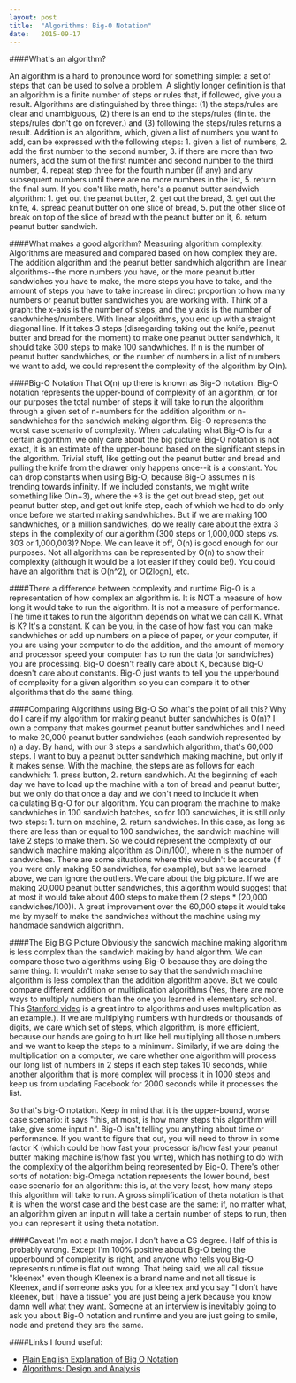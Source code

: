 ```yaml
---
layout: post
title:  "Algorithms: Big-O Notation"
date:   2015-09-17
---
```


####What's an algorithm?

<p class="intro"><span class="dropcap">A</span>n algorithm is a hard to pronounce word for something simple: a set of steps that can be used to solve a problem. A slightly longer definition is that an algorithm is a finite number of steps or rules that, if followed, give you a result. Algorithms are distinguished by three things: (1) the steps/rules are clear and unambiguous, (2) there is an end to the steps/rules (finite. the steps/rules don't go on forever.) and (3) following the steps/rules returns a result. Addition is an algorithm, which, given a list of numbers you want to add, can be expressed with the following steps: 1. given a list of numbers, 2. add the first number to the second number, 3. if there are more than two numers, add the sum of the first number and second number to the third number, 4. repeat step three for the fourth number (if any) and any subsequent numbers until there are no more numbers in the list, 5. return the final sum. If you don't like math, here's a peanut butter sandwich algorithm: 1. get out the peanut butter, 2. get out the bread, 3. get out the knife, 4. spread peanut butter on one slice of bread, 5. put the other slice of break on top of the slice of bread with the peanut butter on it, 6. return peanut butter sandwich.</p>

####What makes a good algorithm? Measuring algorithm complexity.
Algorithms are measured and compared based on how complex they are. The addition algorithm and the peanut better sandwhich algorithm are linear algorithms--the more numbers you have, or the more peanut butter sandwiches you have to make, the more steps you have to take, and the amount of steps you have to take increase in direct proportion to how many numbers or peanut butter sandwiches you are working with. Think of a graph: the x-axis is the number of steps, and the y axis is the number of sandwhiches/numbers. With linear algorithms, you end up with a straight diagonal line. If it takes 3 steps (disregarding taking out the knife, peanut butter and bread for the moment) to make one peanut butter sandwhich, it should take 300 steps to make 100 sandwhiches. If n is the number of peanut butter sandwhiches, or the number of numbers in a list of numbers we want to add, we could represent the complexity of the algorithm by O(n).

####Big-O Notation
That O(n) up there is known as Big-O notation. Big-O notation represents the upper-bound of complexity of an algorithm, or for our purposes the total number of steps it will take to run the algorithm through a given set of n-numbers for the addition algorithm or n-sandwhiches for the sandwich making algorithm. Big-O represents the worst case scenario of complexity. When calculating what Big-O is for a certain algorithm, we only care about the big picture. Big-O notation is not exact, it is an estimate of the upper-bound based on the significant steps in the algorithm. Trivial stuff, like getting out the peanut butter and bread and pulling the knife from the drawer only happens once--it is a constant. You can drop constants when using Big-O, because Big-O assumes n is trending towards infinity. If we included constants, we might write something like O(n+3), where the +3 is the get out bread step, get out peanut butter step, and get out knife step, each of which we had to do only once before we started making sandwhiches. But if we are making 100 sandwhiches, or a million sandwiches, do we really care about the extra 3 steps in the complexity of our algorithm (300 steps or 1,000,000 steps vs. 303 or 1,000,003)? Nope. We can leave it off, O(n) is good enough for our purposes. Not all algorithms can be represented by O(n) to show their complexity (although it would be a lot easier if they could be!). You could have an algorithm that is O(n^2), or O(2logn), etc.

####There a difference between complexity and runtime
Big-O is a representation of how complex an algorithm is. It is NOT a measure of how long it would take to run the algorithm. It is not a measure of performance. The time it takes to run the algorithm depends on what we can call K. What is K? It's a constant. K can be you, in the case of how fast you can make sandwhiches or add up numbers on a piece of paper, or your computer, if you are using your computer to do the addition, and the amount of memory and processor speed your computer has to run the data (or sandwiches) you are processing. Big-O doesn't really care about K, because big-O doesn't care about constants. Big-O just wants to tell you the upperbound of complexity for a given algorithm so you can compare it to other algorithms that do the same thing.

####Comparing Algorithms using Big-O
So what's the point of all this? Why do I care if my algorithm for making peanut butter sandwhiches is O(n)? I own a company that makes gourmet peanut butter sandwhiches and I need to make 20,000 peanut butter sandwiches (each sandwich represented by n) a day. By hand, with our 3 steps a sandwhich algorithm, that's 60,000 steps. I want to buy a peanut butter sandwhich making machine, but only if it makes sense. With the machine, the steps are as follows for each sandwhich: 1. press button, 2. return sandwhich. At the beginning of each day we have to load up the machine with a ton of bread and peanut butter, but we only do that once a day and we don't need to include it when calculating Big-O for our algorithm. You can program the machine to make sandwhiches in 100 sandwich batches, so for 100 sandwiches, it is still only two steps: 1. turn on machine, 2. return sandwiches. In this case, as long as there are less than or equal to 100 sandwiches, the sandwich machine will take 2 steps to make them. So we could represent the complexity of our sandwich machine making algorithm as O(n/100), where n is the number of sandwiches. There are some situations where this wouldn't be accurate (if you were only making 50 sandwiches, for example), but as we learned above, we can ignore the outliers. We care about the big picture. If we are making 20,000 peanut butter sandwiches, this algorithm would suggest that at most it would take about 400 steps to make them (2 steps * (20,000 sandwiches/100)). A great improvement over the 60,000 steps it would take me by myself to make the sandwiches without the machine using my handmade sandwich algorithm.

####The Big BIG Picture
Obviously the sandwich machine making algorithm is less complex than the sandwich making by hand algorithm. We can compare those two algorithms using Big-O because they are doing the same thing. It wouldn't make sense to say that the sandwich machine algorithm is less complex than the addition algorithm above. But we could compare different addition or multiplication algorithms (Yes, there are more ways to multiply numbers than the one you learned in elementary school. This <a href="https://www.youtube.com/watch?v=170HCmphjUI&index=1&list=WL" target="_blank">Stanford video</a> is a great intro to algorithms and uses multiplication as an example.). If we are multiplying numbers with hundreds or thousands of digits, we care which set of steps, which algorithm, is more efficient, because our hands are going to hurt like hell multiplying all those numbers and we want to keep the steps to a minimum. Similarly, if we are doing the multiplication on a computer, we care whether one algorithm will process our long list of numbers in 2 steps if each step takes 10 seconds, while another algorithm that is more complex will process it in 1000 steps and keep us from updating Facebook for 2000 seconds while it processes the list.

So that's big-O notation. Keep in mind that it is the upper-bound, worse case scenario: it says "this, at most, is how many steps this algorithm will take, give some input n". Big-O isn't telling you anything about time or performance. If you want to figure that out, you will need to throw in some factor K (which could be how fast your processor is/how fast your peanut butter making machine is/how fast you write), which has nothing to do with the complexity of the algorithm being represented by Big-O. There's other sorts of notation: big-Omega notation represents the lower bound, best case scenario for an algorithm: this is, at the very least, how many steps this algorithm will take to run. A gross simplification of theta notation is that it is when the worst case and the best case are the same: if, no matter what, an algorithm given an input n will take a certain number of steps to run, then you can represent it using theta notation.

####Caveat
I'm not a math major. I don't have a CS degree. Half of this is probably wrong. Except I'm 100% positive about Big-O being the upperbound of complexity is right, and anyone who tells you Big-O represents runtime is flat out wrong. That being said, we all call tissue "kleenex" even though Kleenex is a brand name and not all tissue is Kleenex, and if someone asks you for a kleenex and you say "I don't have kleenex, but I have a tissue" you are just being a jerk because you know damn well what they want. Someone at an interview is inevitably going to ask you about Big-O notation and runtime and you are just going to smile, node and pretend they are the same.

####Links I found useful:

- <a href="http://www.cforcoding.com/2009/07/plain-english-explanation-of-big-o.html" target="_blank">Plain English Explanation of Big O Notation</a>
- <a href="https://www.coursera.org/course/algo" target="_blank">Algorithms: Design and Analysis</a>
